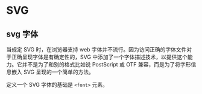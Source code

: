 # SVG

## svg 字体

当规定 SVG 时，在浏览器支持 web 字体并不流行。因为访问正确的字体文件对于正确呈现字体是有确定性的，SVG 中添加了一个字体描述技术，以提供这个能力。它并不是为了和别的格式比如说 PostScript 或 OTF 兼容，而是为了将字形信息嵌入 SVG 呈现的一个简单的方法。

定义一个 SVG 字体的基础是 `<font>` 元素。
